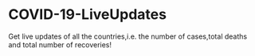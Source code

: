 # COVID-19-LiveUpdates
Get live updates of all the countries,i.e. the number of cases,total deaths and total number of recoveries!

